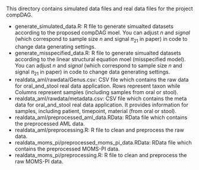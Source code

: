 This directory contains simulated data files and real data files for the project compDAG.
* generate_simulated_data.R: R file to generate simualted datasets according to the proposed compDAG moel. You can adjust $n$ and $signal$ (which correspond to sample size $n$ and signal $\pi_{21}$ in paper) in code to change data generating settings.
* generate_misspecified_data.R: R file to generate simualted datasets according to the linear structural equation moel (misspecified model). You can adjust $n$ and $signal$ (which correspond to sample size $n$ and signal $\pi_{21}$ in paper) in code to change data generating settings.
* realdata_aml/rawdata/Genus.csv: CSV file which contains the raw data for oral_and_stool real data application. Rows represent taxon while Columns represent samples (including samples from oral or stool).
* realdata_aml/rawdata/metadata.csv: CSV file which contains the meta data for oral_and_stool real data application. It provides information for samples, including patient, timepoint, material (from oral or stool).
* realdata_aml/preprocessed_aml_data.RData: RData file which contains the preprocessed AML data.
* realdata_aml/preprocessing.R: R file to clean and preprocess the raw data.
* realdata_moms_pi/preprocessed_moms_pi_data.RData: RData file which contains the preprocessed MOMS-PI data.
* realdata_moms_pi/preprocessing.R: R file to clean and preprocess the raw MOMS-PI data.
<!-- Please replace the contents of this file with relevant instructions for your repository or remove this file entirely.

This directory would generally contain the real data files (or facsimile versions of them in place of confidential data) and simulated data files.

Cleaned data that are produced by processing raw input data might also be placed here.

Code to generate the simulated data and (if relevant) and facsimile data provided in place of confidential real data might also be placed here. 

Code for data cleaning could potentially also be placed here rather than in `code`. -->
